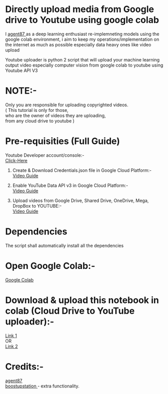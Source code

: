 # Directly upload media from Google drive to Youtube using google colab
I <a href="https://github.com/agent87/"> agent87 </a>
as a deep learning enthusiast re-implemneting models using the google colab environment,
i aim to keep my operations/implementation on the internet as much as possible especially data heavy ones like video upload

Youtube uploader is python 2 script that will upload your machine learning output video especially computer vision from 
google colab to youtube using Youtube API V3

# NOTE:-
Only you are responsible for uploading copyrighted videos. \
( This tutorial is only for those,\
who are the owner of videos they are uploading,\
from any cloud drive to youtube )
# Pre-requisities (Full Guide)
Youtube Developer account/console:- \
<a href="https://console.developers.google.com"> Click-Here </a>

1. Create & Download Credentials.json file in Google Cloud Platform:- \
<a href="https://www.youtube.com/watch?v=6MBLrH1j6Tg"> Video Guide </a>

2. Enable YouTube Data API v3 in Google Cloud Platform:- \
<a href="https://www.youtube.com/watch?v=fN8WwVQTWYk"> Video Guide </a>

3. Upload videos from Google Drive, Shared Drive, OneDrive, Mega, DropBox to YOUTUBE:- \
<a href="https://www.youtube.com/watch?v=8NuUkvGM_ko"> Video Guide </a>

# Dependencies
The script shall automatically install all the dependencies 

# Open Google Colab:-
<a href="https://colab.research.google.com/"> Google Colab </a> 

# Download & upload this notebook in colab (Cloud Drive to YouTube uploader):-
<a href="http://upload-4ever.com/d/MdRp"> Link 1 </a> \
OR \
<a href="https://shrinke.me/6G7x1etb"> Link 2 </a> 


# Credits:-
<a href="https://github.com/agent87/"> agent87 </a> \
<a href="https://github.com/BoostUpStation/youtube-up"> boostupstation </a> - extra functionality.
